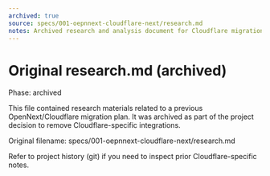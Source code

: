 ```yaml
---
archived: true
source: specs/001-oepnnext-cloudflare-next/research.md
notes: Archived research and analysis document for Cloudflare migration.
---
```


# Original research.md (archived)

<original content archived for historical purposes>
Phase: archived

This file contained research materials related to a previous OpenNext/Cloudflare migration plan.
It was archived as part of the project decision to remove Cloudflare-specific integrations.

Original filename: specs/001-oepnnext-cloudflare-next/research.md

Refer to project history (git) if you need to inspect prior Cloudflare-specific notes.
